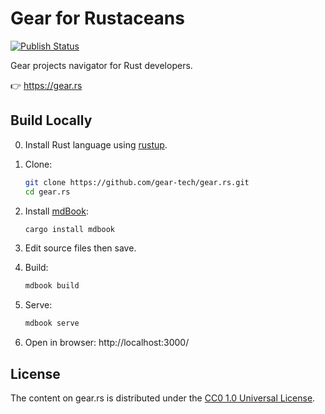 # Gear for Rustaceans

[![Publish Status](https://github.com/gear-tech/gear.rs/workflows/Publish/badge.svg)](https://github.com/gear-tech/gear.rs/actions/workflows/publish.yml?query=branch%3Amaster)

Gear projects navigator for Rust developers.

👉 https://gear.rs

## Build Locally

0. Install Rust language using [rustup](https://rustup.rs/).

1. Clone:

    ```bash
    git clone https://github.com/gear-tech/gear.rs.git
    cd gear.rs
    ```

2. Install [mdBook](https://github.com/rust-lang/mdBook):

    ```bash
    cargo install mdbook
    ```

3. Edit source files then save.

4. Build:

    ```bash
    mdbook build
    ```

5. Serve:

    ```bash
    mdbook serve
    ```

6. Open in browser: http://localhost:3000/

## License

The content on gear.rs is distributed under the [CC0 1.0 Universal License](LICENSE).
